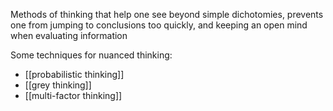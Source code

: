 Methods of thinking that help one see beyond simple dichotomies, prevents one from jumping to conclusions too quickly, and keeping an open mind when evaluating information

Some techniques for nuanced thinking:

- [[probabilistic thinking]]
- [[grey thinking]]
- [[multi-factor thinking]]